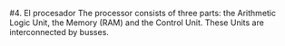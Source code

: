
#4. El procesador
The processor consists of three parts: the Arithmetic Logic Unit, the Memory (RAM) and
the Control Unit. These Units are interconnected by busses.
